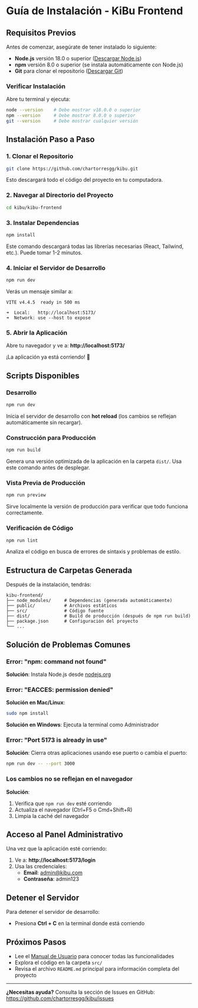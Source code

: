 # Guía de Instalación - KiBu Frontend

## Requisitos Previos

Antes de comenzar, asegúrate de tener instalado lo siguiente:

- **Node.js** versión 18.0 o superior ([Descargar Node.js](https://nodejs.org/))
- **npm** versión 8.0 o superior (se instala automáticamente con Node.js)
- **Git** para clonar el repositorio ([Descargar Git](https://git-scm.com/))

### Verificar Instalación

Abre tu terminal y ejecuta:

```bash
node --version    # Debe mostrar v18.0.0 o superior
npm --version     # Debe mostrar 8.0.0 o superior
git --version     # Debe mostrar cualquier versión
```

## Instalación Paso a Paso

### 1. Clonar el Repositorio

```bash
git clone https://github.com/chartorresgg/kibu.git
```

Esto descargará todo el código del proyecto en tu computadora.

### 2. Navegar al Directorio del Proyecto

```bash
cd kibu/kibu-frontend
```

### 3. Instalar Dependencias

```bash
npm install
```

Este comando descargará todas las librerías necesarias (React, Tailwind, etc.). Puede tomar 1-2 minutos.

### 4. Iniciar el Servidor de Desarrollo

```bash
npm run dev
```

Verás un mensaje similar a:

```
VITE v4.4.5  ready in 500 ms

➜  Local:   http://localhost:5173/
➜  Network: use --host to expose
```

### 5. Abrir la Aplicación

Abre tu navegador y ve a: **http://localhost:5173/**

¡La aplicación ya está corriendo! 🎉

## Scripts Disponibles

### Desarrollo

```bash
npm run dev
```
Inicia el servidor de desarrollo con **hot reload** (los cambios se reflejan automáticamente sin recargar).

### Construcción para Producción

```bash
npm run build
```
Genera una versión optimizada de la aplicación en la carpeta `dist/`. Usa este comando antes de desplegar.

### Vista Previa de Producción

```bash
npm run preview
```
Sirve localmente la versión de producción para verificar que todo funciona correctamente.

### Verificación de Código

```bash
npm run lint
```
Analiza el código en busca de errores de sintaxis y problemas de estilo.

## Estructura de Carpetas Generada

Después de la instalación, tendrás:

```
kibu-frontend/
├── node_modules/     # Dependencias (generada automáticamente)
├── public/           # Archivos estáticos
├── src/              # Código fuente
├── dist/             # Build de producción (después de npm run build)
├── package.json      # Configuración del proyecto
└── ...
```

## Solución de Problemas Comunes

### Error: "npm: command not found"
**Solución**: Instala Node.js desde [nodejs.org](https://nodejs.org/)

### Error: "EACCES: permission denied"
**Solución en Mac/Linux**: 
```bash
sudo npm install
```

**Solución en Windows**: Ejecuta la terminal como Administrador

### Error: "Port 5173 is already in use"
**Solución**: Cierra otras aplicaciones usando ese puerto o cambia el puerto:
```bash
npm run dev -- --port 3000
```

### Los cambios no se reflejan en el navegador
**Solución**: 
1. Verifica que `npm run dev` esté corriendo
2. Actualiza el navegador (Ctrl+F5 o Cmd+Shift+R)
3. Limpia la caché del navegador

## Acceso al Panel Administrativo

Una vez que la aplicación esté corriendo:

1. Ve a: **http://localhost:5173/login**
2. Usa las credenciales:
   - **Email**: admin@kibu.com
   - **Contraseña**: admin123

## Detener el Servidor

Para detener el servidor de desarrollo:
- Presiona **Ctrl + C** en la terminal donde está corriendo

## Próximos Pasos

- Lee el [Manual de Usuario](./docs/ManualUsuario/) para conocer todas las funcionalidades
- Explora el código en la carpeta `src/`
- Revisa el archivo `README.md` principal para información completa del proyecto

---

**¿Necesitas ayuda?** Consulta la sección de Issues en GitHub: https://github.com/chartorresgg/kibu/issues